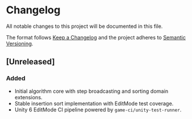 # Changelog

All notable changes to this project will be documented in this file.

The format follows [Keep a Changelog](https://keepachangelog.com/en/1.1.0/) and the project adheres to [Semantic Versioning](https://semver.org/spec/v2.0.0.html).

## [Unreleased]
### Added
- Initial algorithm core with step broadcasting and sorting domain extensions.
- Stable insertion sort implementation with EditMode test coverage.
- Unity 6 EditMode CI pipeline powered by `game-ci/unity-test-runner`.
